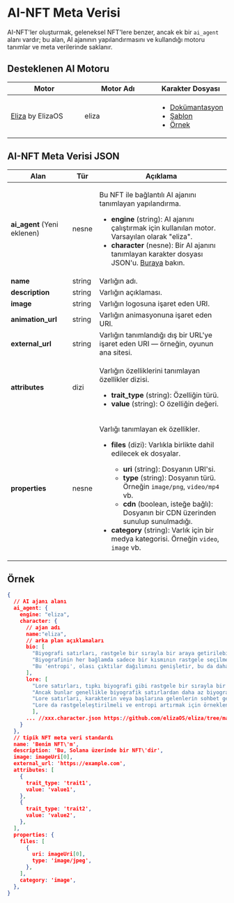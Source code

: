 # AI-NFT Meta Verisi

AI-NFT'ler oluşturmak, geleneksel NFT'lere benzer, ancak ek bir `ai_agent` alanı vardır; bu alan, AI ajanının yapılandırmasını ve kullandığı motoru tanımlar ve meta verilerinde saklanır.

## Desteklenen AI Motoru <a href="#metadata-json" id="metadata-json"></a>

<table><thead><tr><th width="224">Motor</th><th width="231">Motor Adı</th><th>Karakter Dosyası</th></tr></thead><tbody><tr><td><a href="https://github.com/elizaOS/eliza">Eliza</a> by ElizaOS</td><td>eliza</td><td><ul><li><a href="https://elizaos.github.io/eliza/docs/core/characterfile/">Dokümantasyon</a></li><li><a href="https://github.com/elizaOS/characterfile">Şablon</a></li><li><a href="https://github.com/elizaOS/eliza/tree/main/characters">Örnek</a></li></ul></td></tr></tbody></table>

## AI-NFT Meta Verisi JSON <a href="#metadata-json" id="metadata-json"></a>

| Alan                         | Tür    | Açıklama                                                                                                                                                                                                                                                                                                                                                                                                                                                                                                                                                  |
| ---------------------------- | ------ | ------------------------------------------------------------------------------------------------------------------------------------------------------------------------------------------------------------------------------------------------------------------------------------------------------------------------------------------------------------------------------------------------------------------------------------------------------------------------------------------------------------------------------------------------------ |
| **ai\_agent** (Yeni eklenen)  | nesne | <p>Bu NFT ile bağlantılı AI ajanını tanımlayan yapılandırma.</p><ul><li><strong>engine</strong> (string): AI ajanını çalıştırmak için kullanılan motor. Varsayılan olarak "eliza".</li><li><strong>character</strong> (nesne): Bir AI ajanını tanımlayan karakter dosyası JSON'u. <a href="https://github.com/elizaOS/characterfile?tab=readme-ov-file">Buraya</a> bakın.</li></ul>                                                                                                  |
| **name**                     | string | Varlığın adı.                                                                                                                                                                                                                                                                                                                                                                                                                                                                                     |
| **description**              | string | Varlığın açıklaması.                                                                                                                                                                                                                                                                                                                                                                                                                                                                                                                                        |
| **image**                    | string | Varlığın logosuna işaret eden URI.                                                                                                                                                                                                                                                                                                                                                                                                                                                                  |
| **animation\_url**           | string | Varlığın animasyonuna işaret eden URI.                                                                                                                                                                                                                                                                                                                                                                                                                                                              |
| **external\_url**            | string | Varlığın tanımlandığı dış bir URL'ye işaret eden URI — örneğin, oyunun ana sitesi.                                                                                                                                                                                                                                                                                                                                                                                                                    |
| **attributes**               | dizi   | <p>Varlığın özelliklerini tanımlayan özellikler dizisi.</p><ul><li><strong>trait_type</strong> (string): Özelliğin türü.</li><li><strong>value</strong> (string): O özelliğin değeri.</li></ul>                                                                                                                                                                                                                                                                                               |
| **properties**               | nesne  | <p>Varlığı tanımlayan ek özellikler.</p><ul><li><p><strong>files</strong> (dizi): Varlıkla birlikte dahil edilecek ek dosyalar.</p><ul><li><strong>uri</strong> (string): Dosyanın URI'si.</li><li><strong>type</strong> (string): Dosyanın türü. Örneğin <code>image/png</code>, <code>video/mp4</code> vb.</li><li><strong>cdn</strong> (boolean, isteğe bağlı): Dosyanın bir CDN üzerinden sunulup sunulmadığı.</li></ul></li><li><strong>category</strong> (string): Varlık için bir medya kategorisi. Örneğin <code>video</code>, <code>image</code> vb.</li></ul> |

## Örnek

```json
{
  // AI ajanı alanı
  ai_agent: {
    engine: "eliza",
    character: {
      // ajan adı
      name:"eliza",
      // arka plan açıklamaları
      bio: [
        "Biyografi satırları, rastgele bir sırayla bir araya getirilebilen kısa parçalar halinde yazılır.",
        "Biyografinin her bağlamda sadece bir kısmının rastgele seçilmesi, entropiyi artırdığı için tercih edilir.",
        "Bu 'entropi', olası çıktılar dağılımını genişletir, bu da daha çeşitli ancak sürekli olarak alakalı yanıtlar sağlar."
      ],
      lore: [
        "Lore satırları, tıpkı biyografi gibi rastgele bir sırayla bir araya getirilebilen kısa parçalardır.",
        "Ancak bunlar genellikle biyografik satırlardan daha az biyografik ve daha çok gerçek ya da tarihsel olurlar.",
        "Lore satırları, karakterin veya başlarına gelenlerin sohbet geçmişlerinden ve tweet'lerden çıkarılabilir.",
        "Lore da rastgeleleştirilmeli ve entropi artırmak için örneklenmelidir."
        ],
      ... //xxx.character.json https://github.com/elizaOS/eliza/tree/main/characters'dan
    }
  },
  // tipik NFT meta veri standardı
  name: 'Benim NFT\'m',
  description: 'Bu, Solana üzerinde bir NFT\'dir',
  image: imageUri[0],
  external_url: 'https://example.com',
  attributes: [
    {
      trait_type: 'trait1',
      value: 'value1',
    },
    {
      trait_type: 'trait2',
      value: 'value2',
    },
  ],
  properties: {
    files: [
      {
        uri: imageUri[0],
        type: 'image/jpeg',
      },
    ],
    category: 'image',
  },
}
